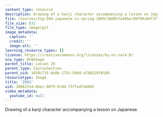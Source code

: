 ```yaml
---
content_type: resource
description: Drawing of a kanji character accompanying a lesson on Japanese.
file: /courses/21g-504-japanese-iv-spring-2009/38881fe46bec98f99c0df3f7a4fe0465_2563.gif
file_size: 631
file_type: image/gif
image_metadata:
  caption: ''
  credit: ''
  image-alt: ''
learning_resource_types: []
license: https://creativecommons.org/licenses/by-nc-sa/4.0/
ocw_type: OCWImage
parent_title: Lesson 20
parent_type: CourseSection
parent_uid: 1658c715-de8b-1752-598d-a7d8228f0109
resourcetype: Image
title: '2563'
uid: 38881fe4-6bec-98f9-9c0d-f3f7a4fe0465
video_metadata:
  youtube_id: null
---
```

Drawing of a kanji character accompanying a lesson on Japanese.